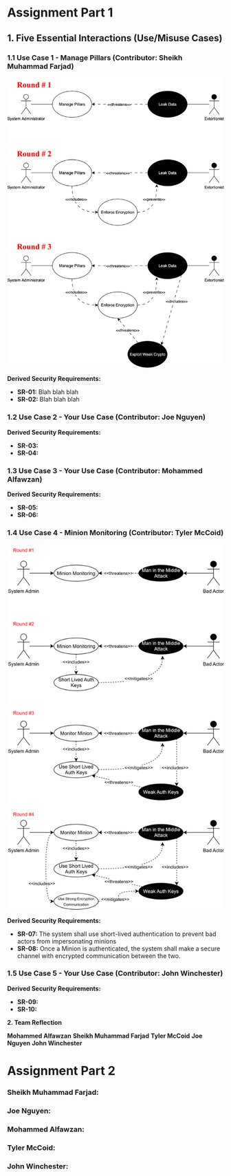 # Assignment Part 1

## 1. Five Essential Interactions (Use/Misuse Cases)

### 1.1 Use Case 1 - Manage Pillars (Contributor: Sheikh Muhammad Farjad)

![Manage Pillars](./use_cases/Use-Misuse_Case-Farjad.svg)






**Derived Security Requirements:**
- **SR-01:** Blah blah blah
- **SR-02:** Blah blah blah


### 1.2 Use Case 2 - Your Use Case (Contributor: Joe Nguyen)







**Derived Security Requirements:**
- **SR-03:**
- **SR-04:**



### 1.3 Use Case 3 - Your Use Case (Contributor: Mohammed Alfawzan)






**Derived Security Requirements:**
- **SR-05:**
- **SR-06:**




### 1.4 Use Case 4 - Minion Monitoring (Contributor: Tyler McCoid)

![Minion Monitoring](./use_cases/Use-Misuse_Case.svg)




**Derived Security Requirements:**
- **SR-07:** The system shall use short-lived authentication to prevent bad actors from impersonating minions
- **SR-08:** Once a Minion is authenticated, the system shall make a secure channel with encrypted communication between the two.


### 1.5 Use Case 5 - Your Use Case (Contributor: John Winchester)






**Derived Security Requirements:**
- **SR-09:** 
- **SR-10:** 


**2. Team Reflection**

**Mohammed Alfawzan**
**Sheikh Muhammad Farjad**
**Tyler McCoid** 
**Joe Nguyen**
**John Winchester**





# Assignment Part 2

### Sheikh Muhammad Farjad:


### Joe Nguyen:


### Mohammed Alfawzan:


### Tyler McCoid:


### John Winchester:



